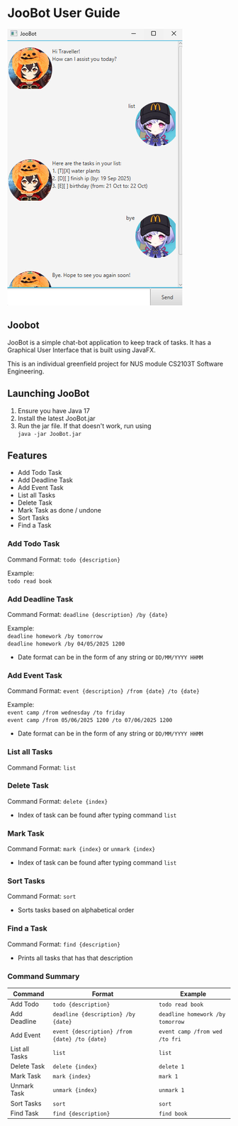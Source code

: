 # JooBot User Guide

![Alt text](./docs/Ui.png)

## Joobot
JooBot is a simple chat-bot application to keep track of tasks.
It has a Graphical User Interface that is built using JavaFX.

This is an individual greenfield project for NUS module CS2103T Software Engineering.

## Launching JooBot

1. Ensure you have Java 17
2. Install the latest JooBot.jar
3. Run the jar file. If that doesn't work, run using<br>
   `java -jar JooBot.jar`

## Features
- Add Todo Task
- Add Deadline Task
- Add Event Task
- List all Tasks
- Delete Task
- Mark Task as done / undone
- Sort Tasks
- Find a Task

### Add Todo Task
Command Format: `todo {description}`

Example: <br>
`todo read book`

### Add Deadline Task
Command Format: `deadline {description} /by {date}`

Example: <br>
`deadline homework /by tomorrow` <br>
`deadline homework /by 04/05/2025 1200`

- Date format can be in the form of any string or `DD/MM/YYYY HHMM`

### Add Event Task
Command Format: `event {description} /from {date} /to {date}`

Example: <br>
`event camp /from wednesday /to friday` <br>
`event camp /from 05/06/2025 1200 /to 07/06/2025 1200`

- Date format can be in the form of any string or `DD/MM/YYYY HHMM`

### List all Tasks
Command Format: `list`

### Delete Task
Command Format: `delete {index}`

- Index of task can be found after typing command `list`


### Mark Task
Command Format: `mark {index}` or `unmark {index}`

- Index of task can be found after typing command `list`

### Sort Tasks
Command Format: `sort`

- Sorts tasks based on alphabetical order

### Find a Task
Command Format: `find {description}`

- Prints all tasks that has that description

### Command Summary
| Command        | Format                                        | Example                          |
|----------------|-----------------------------------------------|----------------------------------|
| Add Todo       | `todo {description}`                          | `todo read book`                 |
| Add Deadline   | `deadline {description} /by {date}`           | `deadline homework /by tomorrow` |
| Add Event      | `event {description} /from {date} /to {date}` | `event camp /from wed /to fri`   |
| List all Tasks | `list`                                        | `list`                           |
| Delete Task    | `delete {index}`                              | `delete 1`                       |
| Mark Task      | `mark {index}`                                | `mark 1`                         |
| Unmark Task    | `unmark {index}`                              | `unmark 1`                       |
| Sort Tasks     | `sort`                                        | `sort`                           |
| Find Task      | `find {description}`                          | `find book`                      |